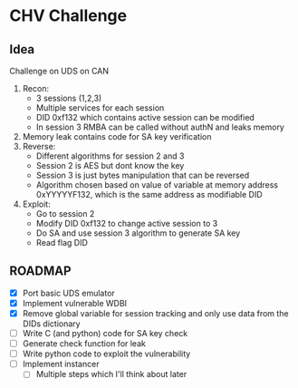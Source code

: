 # CHV Challenge

## Idea

Challenge on UDS on CAN
1. Recon:
    - 3 sessions (1,2,3)
    - Multiple services for each session
    - DID 0xf132 which contains active session can be modified
    - In session 3 RMBA can be called without authN and leaks memory
2. Memory leak contains code for SA key verification
3. Reverse:
    - Different algorithms for session 2 and 3
    - Session 2 is AES but dont know the key
    - Session 3 is just bytes manipulation that can be reversed
    - Algorithm chosen based on value of variable at memory address 0xYYYYYF132, which is the same address as modifiable DID
4. Exploit:
    - Go to session 2
    - Modify DID 0xf132 to change active session to 3
    - Do SA and use session 3 algorithm to generate SA key
    - Read flag DID

## ROADMAP

- [x] Port basic UDS emulator
- [x] Implement vulnerable WDBI
- [x] Remove global variable for session tracking and only use data from the DIDs dictionary
- [ ] Write C (and python) code for SA key check
- [ ] Generate check function for leak
- [ ] Write python code to exploit the vulnerability
- [ ] Implement instancer
  - [ ] Multiple steps which I'll think about later 
